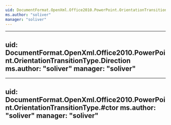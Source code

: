```yaml
---
uid: DocumentFormat.OpenXml.Office2010.PowerPoint.OrientationTransitionType
ms.author: "soliver"
manager: "soliver"
---
```


---
uid: DocumentFormat.OpenXml.Office2010.PowerPoint.OrientationTransitionType.Direction
ms.author: "soliver"
manager: "soliver"
---

---
uid: DocumentFormat.OpenXml.Office2010.PowerPoint.OrientationTransitionType.#ctor
ms.author: "soliver"
manager: "soliver"
---
